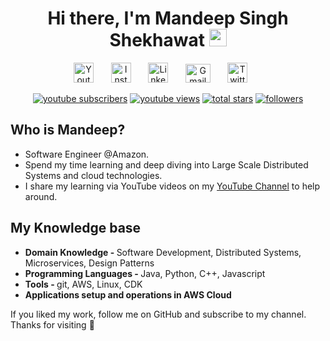 <h1 align="center">
  Hi there, I'm Mandeep Singh Shekhawat
  <img src="https://media.giphy.com/media/hvRJCLFzcasrR4ia7z/giphy.gif" width="28">
</h1>


<p align="center">
  <a href="https://www.youtube.com/c/MsDeepSingh"><img width="32px" alt="Youtube" title="Subcribe on Youtube" src="https://i.imgur.com/raE8eQy.png"/></a>
  &#8287;&#8287;&#8287;&#8287;&#8287;
  <a href="https://www.instagram.com/msdeep14/"><img width="32px" alt="Instagram" title="Follow on Instagram" src="https://i.imgur.com/TMVAonx.png"/></a>
  &#8287;&#8287;&#8287;&#8287;&#8287
  <a href="https://www.linkedin.com/in/msdeep14/"><img width="32px" alt="LinkedIn" title="Connect on LinkedIn" src="https://i.imgur.com/OQUXwNp.png"/></a>
  &#8287;&#8287;&#8287;&#8287;&#8287
  <a href="mailto: msdeep14.ms@gmail.com"><img width="40px" height="30px" alt="Gmail" title="Send Email" src="https://i.imgur.com/0RbioFi.png"/></a>
  &#8287;&#8287;&#8287;&#8287;&#8287
  <a href="https://twitter.com/msdeep14"><img width="32px" alt="Twitter" title="Follow on Twitter" src="https://i.imgur.com/dxv9Kxl.png"/></a>
  &#8287;&#8287;&#8287;&#8287;&#8287
  </a>
</p>

<p align="center">
  <a href="https://www.youtube.com/c/MsDeepSingh?sub_confirmation=1">
    <img alt="youtube subscribers" title="Subscribe to my YouTube channel" src="https://custom-icon-badges.demolab.com/youtube/channel/subscribers/UC5GDb4oVOCxUESy0dZOieIw?color=%23E05D44&label=SUBSCRIBE&logo=video&logoColor=white&style=for-the-badge&labelColor=CE4630"/></a> 
  <a href="https://www.youtube.com/c/MsDeepSingh">
    <img alt="youtube views" title="YouTube channel views" src="https://custom-icon-badges.demolab.com/youtube/channel/views/UC5GDb4oVOCxUESy0dZOieIw?color=%23E1AD0E&logo=video&logoColor=white&style=for-the-badge&labelColor=C79600"/></a> 
  <a href="https://github.com/msdeep14?tab=repositories&sort=stargazers">
    <img alt="total stars" title="Total stars on GitHub" src="https://custom-icon-badges.demolab.com/github/stars/msdeep14?color=55960c&style=for-the-badge&labelColor=488207&logo=star"/></a>
  <a href="https://github.com/msdeep14?tab=followers">
    <img alt="followers" title="Follow me on Github" src="https://custom-icon-badges.demolab.com/github/followers/msdeep14?color=236ad3&labelColor=1155ba&style=for-the-badge&logo=person-add&label=Follow&logoColor=white"/></a>
</p>


<h2>Who is Mandeep? </h2>
<p> 
<ul> 
<li>Software Engineer @Amazon. </li>
<li>Spend my time learning and deep diving into Large Scale Distributed Systems and cloud technologies. </li>
<li> I share my learning via YouTube videos on my <a href="https://www.youtube.com/channel/UC5GDb4oVOCxUESy0dZOieIw">YouTube Channel</a> to help around.</li>
</ul>
</p>

<h2>My Knowledge base</h2>

<p> 
<ul> 
<li><b>Domain Knowledge - </b>Software Development, Distributed Systems, Microservices, Design Patterns</li>
<li><b>Programming Languages - </b>Java, Python, C++, Javascript</li>
<li><b>Tools - </b>git, AWS, Linux, CDK</li>
<li><b>Applications setup and operations in AWS Cloud </b></li>
</ul>
</p>




If you liked my work, follow me on GitHub and subscribe to my channel. Thanks for visiting 🙌


<!--

References 
https://github.com/DenverCoder1/DenverCoder1/blob/main/README.md?plain=1
-->

<!--
Here are some ideas to get you started:

- 🔭 I’m currently working on ...
- 🌱 I’m currently learning ...
- 👯 I’m looking to collaborate on ...
- 🤔 I’m looking for help with ...
- 💬 Ask me about ...
- 📫 How to reach me: ...
- 😄 Pronouns: ...
- ⚡ Fun fact: ...
-->
